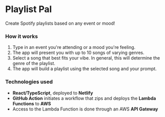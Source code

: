 # Playlist Pal
Create Spotify playlists based on any event or mood!

### How it works
1. Type in an event you're attending or a mood you're feeling.
2. The app will present you with up to 10 songs of varying genres.
3. Select a song that best fits your vibe. In general, this will determine the genre of the playlist.
4. The app will build a playlist using the selected song and your prompt.

### Technologies used
- **React/TypeScript**, deployed to **Netlify**
- **GitHub Action** initiates a workflow that zips and deploys the **Lambda Functions** to **AWS**
- Access to the Lambda Function is done through an AWS **API Gateway**


<!-- ### Why?
I really enjoy discovering and sharing music. I've been casually hunting for "undiscovered" artists/songs since I was young. I think it started with MySpace profile songs and the desire to have a unique song. Since then, I've shared countless songs and artists with friends and I'm sure many of my Facebook messages are YouTube and Soundcloud links. The rise in popularity of Spotify allowed me to forego burning CDs and allowed me to build playlists for friends, parties, and other events. It even allowed my friends and I to collab on playlists, in which I usually make a majority of the contributions on. 

While messing around with ChatGPT (GPT-4) one day, I noticed how well it understood genres of music and what songs or artists might play at certain times. -->
